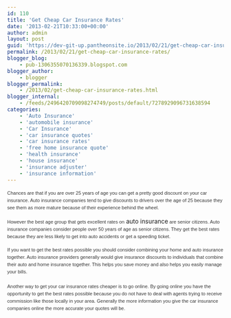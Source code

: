 ```yaml
---
id: 110
title: 'Get Cheap Car Insurance Rates'
date: '2013-02-21T10:33:00+00:00'
author: admin
layout: post
guid: 'https://dev-git-up.pantheonsite.io/2013/02/21/get-cheap-car-insurance-rates/'
permalink: /2013/02/21/get-cheap-car-insurance-rates/
blogger_blog:
    - pub-1306355070136339.blogspot.com
blogger_author:
    - blogger
blogger_permalink:
    - /2013/02/get-cheap-car-insurance-rates.html
blogger_internal:
    - /feeds/2496420709098274749/posts/default/7278929096731638594
categories:
    - 'Auto Insurance'
    - 'automobile insurance'
    - 'Car Insurance'
    - 'car insurance quotes'
    - 'car insurance rates'
    - 'free home insurance quote'
    - 'health insurance'
    - 'house insurance'
    - 'insurance adjuster'
    - 'insurance information'
---
```


<div dir="ltr" style="text-align: left;"><span style="background-color: white; color: #333333; font-family: Verdana, Arial, Helvetica, sans-serif; font-size: 11px; line-height: 17.03125px; text-align: justify;">Chances are that if you are over 25 years of age you can get a pretty good discount on your car insurance. Auto insurance companies tend to give discounts to drivers over the age of 25 because they see them as more mature because of their experience behind the wheel.</span>  
  
<span style="background-color: white; color: #333333; font-family: Verdana, Arial, Helvetica, sans-serif; font-size: 11px; line-height: 17.03125px; text-align: justify;">However the best age group that gets excellent rates on</span> auto insurance<span style="background-color: white; color: #333333; font-family: Verdana, Arial, Helvetica, sans-serif; font-size: 11px; line-height: 17.03125px; text-align: justify;"> are senior citizens. Auto insurance companies consider people over 50 years of age as senior citizens. They get the best rates because they are less likely to get into auto accidents or get a speeding ticket.</span>  
  
<span style="background-color: white; color: #333333; font-family: Verdana, Arial, Helvetica, sans-serif; font-size: 11px; line-height: 17.03125px; text-align: justify;">If you want to get the best rates possible you should consider combining your home and auto insurance together. Auto insurance providers generally would give insurance discounts to individuals that combine their auto and home insurance together. This helps you save money and also helps you easily manage your bills.</span>  
<span style="background-color: white; color: #333333; display: inline; font-family: Verdana, Arial, Helvetica, sans-serif; font-size: 11px; line-height: 17.03125px; text-align: justify;">  
Another way to get your car insurance rates cheaper is to go online. By going online you have the opportunity to get the best rates possible because you do not have to deal with agents trying to receive commission like those locally in your area. Generally the more information you give the car insurance companies online the more accurate your quotes will be.</span></div>